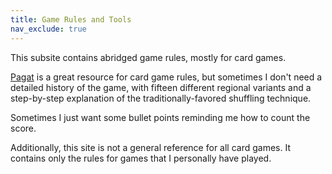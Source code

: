 ```yaml
---
title: Game Rules and Tools
nav_exclude: true
---
```


This subsite contains abridged game rules, mostly for card games. 

[Pagat](https://www.pagat.com/) is a great resource for card game rules, 
but sometimes I don't need a detailed history of the game, 
with fifteen different regional variants and a step-by-step explanation of the traditionally-favored shuffling technique.

Sometimes I just want some bullet points reminding me how to count the score.

Additionally, this site is not a general reference for all card games.
It contains only the rules for games that I personally have played.
